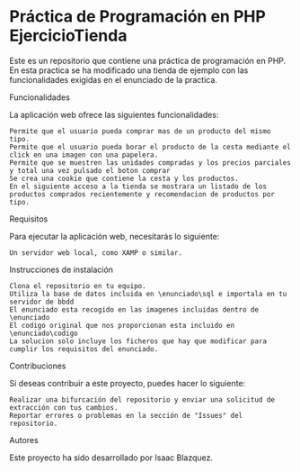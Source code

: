 # Práctica de Programación en PHP EjercicioTienda

Este es un repositorio que contiene una práctica de programación en PHP.
En esta practica se ha modificado una tienda de ejemplo con las funcionalidades 
exigidas en el enunciado de la practica.

Funcionalidades

La aplicación web ofrece las siguientes funcionalidades:

    Permite que el usuario pueda comprar mas de un producto del mismo tipo.
    Permite que el usuario pueda borar el producto de la cesta mediante el click en una imagen con una papelera.
    Permite que se muestren las unidades compradas y los precios parciales y total una vez pulsado el boton comprar
    Se crea una cookie que contiene la cesta y los productos.
    En el siguiente acceso a la tienda se mostrara un listado de los productos comprados recientemente y recomendacion de productos por tipo.

Requisitos

Para ejecutar la aplicación web, necesitarás lo siguiente:

    Un servidor web local, como XAMP o similar.

Instrucciones de instalación

    Clona el repositorio en tu equipo.
    Utiliza la base de datos incluida en \enunciado\sql e importala en tu servidor de bbdd
    El enunciado esta recogido en las imagenes incluidas dentro de \enunciado
    El codigo original que nos proporcionan esta incluido en \enunciado\codigo
    La solucion solo incluye los ficheros que hay que modificar para cumplir los requisitos del enunciado.

Contribuciones

Si deseas contribuir a este proyecto, puedes hacer lo siguiente:

    Realizar una bifurcación del repositorio y enviar una solicitud de extracción con tus cambios.
    Reportar errores o problemas en la sección de "Issues" del repositorio.

Autores

Este proyecto ha sido desarrollado por Isaac Blazquez.
